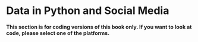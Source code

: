 # Data in Python and Social Media

__This section is for coding versions of this book only. If you want to look at code, please select one of the platforms.__

```{tableofcontents}
```
